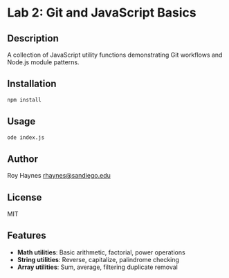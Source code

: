 # Lab 2: Git and JavaScript Basics
## Description
A collection of JavaScript utility functions demonstrating Git workflows and Node.js 
module patterns.

## Installation 
```bash 
npm install
```

## Usage
```bash n
ode index.js
```

## Author
Roy Haynes
[rhaynes@sandiego.edu](mailto:rhaynes@sandiego.edu)

## License
MIT

## Features
- **Math utilities**: Basic arithmetic, factorial, power operations
- **String utilities**: Reverse, capitalize, palindrome checking
- **Array utilities**: Sum, average, filtering duplicate removal
